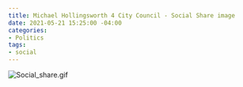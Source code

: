 ```yaml
---
title: Michael Hollingsworth 4 City Council - Social Share image
date: 2021-05-21 15:25:00 -04:00
categories:
- Politics
tags:
- social
---
```


![Social_share.gif](/uploads/Social_share.gif)